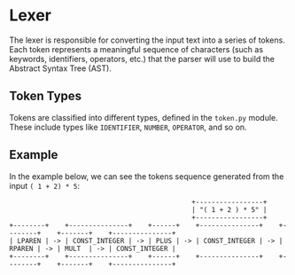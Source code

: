 
# Lexer

The lexer is responsible for converting the input text into a series of tokens. Each token represents a meaningful sequence of characters (such as keywords, identifiers, operators, etc.) that the parser will use to build the Abstract Syntax Tree (AST).

## Token Types

Tokens are classified into different types, defined in the `token.py` module. These include types like `IDENTIFIER`, `NUMBER`, `OPERATOR`, and so on.

## Example

In the example below, we can see the tokens sequence generated from the input `( 1 + 2) * 5`:
```
                                              +-----------------+
                                              | "( 1 + 2 ) * 5" |
                                              +-----------------+
+--------+    +---------------+    +------+    +---------------+    +--------+    +-------+    +---------------+
| LPAREN | -> | CONST_INTEGER | -> | PLUS | -> | CONST_INTEGER | -> | RPAREN | -> | MULT  | -> | CONST_INTEGER |
+--------+    +---------------+    +------+    +---------------+    +--------+    +-------+    +---------------+
```
